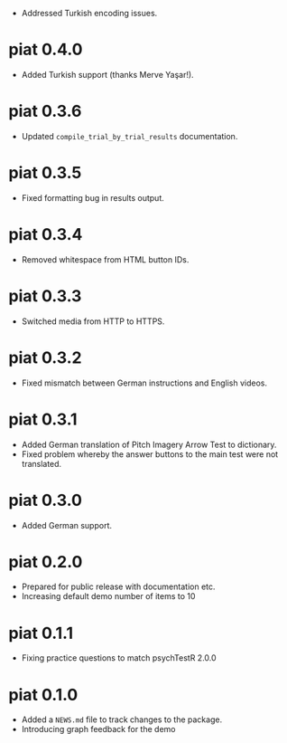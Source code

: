 * Addressed Turkish encoding issues.

# piat 0.4.0

* Added Turkish support (thanks Merve Yaşar!).

# piat 0.3.6

* Updated `compile_trial_by_trial_results` documentation.

# piat 0.3.5

* Fixed formatting bug in results output.

# piat 0.3.4

* Removed whitespace from HTML button IDs.

# piat 0.3.3

* Switched media from HTTP to HTTPS.

# piat 0.3.2

* Fixed mismatch between German instructions and English videos.

# piat 0.3.1

* Added German translation of Pitch Imagery Arrow Test to dictionary.
* Fixed problem whereby the answer buttons to the main test
were not translated.

# piat 0.3.0

* Added German support.

# piat 0.2.0

* Prepared for public release with documentation etc.
* Increasing default demo number of items to 10

# piat 0.1.1

* Fixing practice questions to match psychTestR 2.0.0

# piat 0.1.0

* Added a `NEWS.md` file to track changes to the package.
* Introducing graph feedback for the demo
